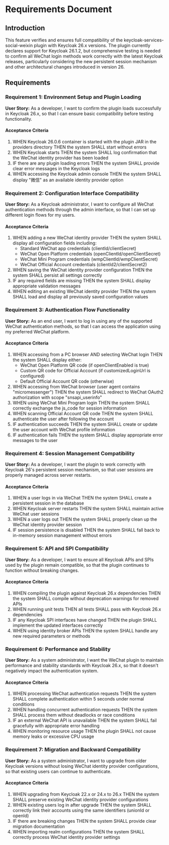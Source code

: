 # Requirements Document

## Introduction

This feature verifies and ensures full compatibility of the keycloak-services-social-weixin plugin with Keycloak 26.x versions. The plugin currently declares support for Keycloak 26.1.2, but comprehensive testing is needed to confirm all WeChat login methods work correctly with the latest Keycloak releases, particularly considering the new persistent session mechanism and other architectural changes introduced in version 26.

## Requirements

### Requirement 1: Environment Setup and Plugin Loading

**User Story:** As a developer, I want to confirm the plugin loads successfully in Keycloak 26.x, so that I can ensure basic compatibility before testing functionality.

#### Acceptance Criteria

1. WHEN Keycloak 26.0.6 container is started with the plugin JAR in the providers directory THEN the system SHALL start without errors
2. WHEN Keycloak starts THEN the system SHALL log confirmation that the WeChat identity provider has been loaded
3. IF there are any plugin loading errors THEN the system SHALL provide clear error messages in the Keycloak logs
4. WHEN accessing the Keycloak admin console THEN the system SHALL display "微信" as an available identity provider option

### Requirement 2: Configuration Interface Compatibility

**User Story:** As a Keycloak administrator, I want to configure all WeChat authentication methods through the admin interface, so that I can set up different login flows for my users.

#### Acceptance Criteria

1. WHEN adding a new WeChat identity provider THEN the system SHALL display all configuration fields including:
   - Standard WeChat app credentials (clientId/clientSecret)
   - WeChat Open Platform credentials (openClientId/openClientSecret)
   - WeChat Mini Program credentials (wmpClientId/wmpClientSecret)
   - WeChat Official Account credentials (clientId2/clientSecret2)
2. WHEN saving the WeChat identity provider configuration THEN the system SHALL persist all settings correctly
3. IF any required fields are missing THEN the system SHALL display appropriate validation messages
4. WHEN editing an existing WeChat identity provider THEN the system SHALL load and display all previously saved configuration values

### Requirement 3: Authentication Flow Functionality

**User Story:** As an end user, I want to log in using any of the supported WeChat authentication methods, so that I can access the application using my preferred WeChat platform.

#### Acceptance Criteria

1. WHEN accessing from a PC browser AND selecting WeChat login THEN the system SHALL display either:
   - WeChat Open Platform QR code (if openClientEnabled is true)
   - Custom QR code for Official Account (if customizedLoginUrl is configured)
   - Default Official Account QR code (otherwise)
2. WHEN accessing from WeChat browser (user agent contains "micromessenger") THEN the system SHALL redirect to WeChat OAuth2 authorization with scope "snsapi_userinfo"
3. WHEN using WeChat Mini Program login THEN the system SHALL correctly exchange the js_code for session information
4. WHEN scanning Official Account QR code THEN the system SHALL authenticate the user after following the account
5. IF authentication succeeds THEN the system SHALL create or update the user account with WeChat profile information
6. IF authentication fails THEN the system SHALL display appropriate error messages to the user

### Requirement 4: Session Management Compatibility

**User Story:** As a developer, I want the plugin to work correctly with Keycloak 26's persistent session mechanism, so that user sessions are properly managed across server restarts.

#### Acceptance Criteria

1. WHEN a user logs in via WeChat THEN the system SHALL create a persistent session in the database
2. WHEN Keycloak server restarts THEN the system SHALL maintain active WeChat user sessions
3. WHEN a user logs out THEN the system SHALL properly clean up the WeChat identity provider session
4. IF session persistence is disabled THEN the system SHALL fall back to in-memory session management without errors

### Requirement 5: API and SPI Compatibility

**User Story:** As a developer, I want to ensure all Keycloak APIs and SPIs used by the plugin remain compatible, so that the plugin continues to function without breaking changes.

#### Acceptance Criteria

1. WHEN compiling the plugin against Keycloak 26.x dependencies THEN the system SHALL compile without deprecation warnings for removed APIs
2. WHEN running unit tests THEN all tests SHALL pass with Keycloak 26.x dependencies
3. IF any Keycloak SPI interfaces have changed THEN the plugin SHALL implement the updated interfaces correctly
4. WHEN using identity broker APIs THEN the system SHALL handle any new required parameters or methods

### Requirement 6: Performance and Stability

**User Story:** As a system administrator, I want the WeChat plugin to maintain performance and stability standards with Keycloak 26.x, so that it doesn't negatively impact the authentication system.

#### Acceptance Criteria

1. WHEN processing WeChat authentication requests THEN the system SHALL complete authentication within 5 seconds under normal conditions
2. WHEN handling concurrent authentication requests THEN the system SHALL process them without deadlocks or race conditions
3. IF an external WeChat API is unavailable THEN the system SHALL fail gracefully with appropriate error handling
4. WHEN monitoring resource usage THEN the plugin SHALL not cause memory leaks or excessive CPU usage

### Requirement 7: Migration and Backward Compatibility

**User Story:** As a system administrator, I want to upgrade from older Keycloak versions without losing WeChat identity provider configurations, so that existing users can continue to authenticate.

#### Acceptance Criteria

1. WHEN upgrading from Keycloak 22.x or 24.x to 26.x THEN the system SHALL preserve existing WeChat identity provider configurations
2. WHEN existing users log in after upgrade THEN the system SHALL correctly link their accounts using the same identifiers (unionId or openId)
3. IF there are breaking changes THEN the system SHALL provide clear migration documentation
4. WHEN importing realm configurations THEN the system SHALL correctly process WeChat identity provider settings